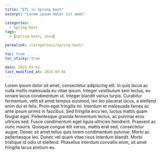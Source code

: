 ```yaml
---
title: "ETL in Spring boot"
excerpt: "Lorem ipsum dolor sit amet"

categories:
  - Spring-boot
tags:
  - [spring-boot, java]

permalink: /categories1/spring-boot/

toc: true
toc_sticky: true

date: 2025-03-01
last_modified_at: 2025-03-01
---
```


Lorem ipsum dolor sit amet, consectetur adipiscing elit. In quis lacus ac nulla mollis malesuada eu vitae ipsum. Integer vestibulum sem lectus, eu ornare lacus condimentum ut. Integer blandit varius turpis. Curabitur fermentum, velit sit amet tempus euismod, leo leo placerat lacus, a eleifend enim dui et felis. Proin eget fringilla mi. Interdum et malesuada fames ac ante ipsum primis in faucibus. Sed fringilla arcu leo, luctus mattis quam feugiat eget. Pellentesque gravida fermentum lectus, ac pulvinar eros ultrices sed. Fusce condimentum eget ligula ultricies hendrerit. Praesent ac nunc mauris. Quisque congue elit varius, mattis erat sed, consectetur augue. Donec sit amet tellus quis lorem condimentum pulvinar. Morbi ac pellentesque leo. Donec vel quam vitae risus interdum blandit. Morbi tristique id odio ut eleifend. Phasellus interdum convallis enim, sit amet fringilla lacus pretium eu.
